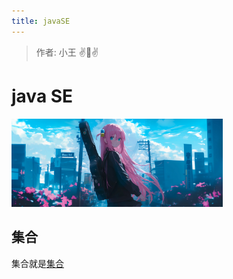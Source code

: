```yaml
---
title: javaSE
---
```



> 作者: 小王 :v::eyes::v:



# java SE


<img src="./assets/bg.jpg" alt="img" style="zoom:33%; margin-right: 0;" />

## 集合
集合就是[集合](./集合.md)

